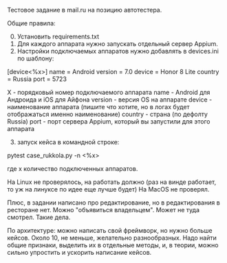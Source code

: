 Тестовое задание в mail.ru на позицию автотестера.

Общие правила:

0. Установить requirements.txt
1. Для каждого аппарата нужно запускать отдельный сервер Appium.
2. Настройки подключаемых аппаратов нужно добавлять в devices.ini по шаблону:

[device<%x>]
name = Android
version = 7.0
device = Honor 8 Lite
country = Russia
port = 5723

X - порядковый номер подключаемого аппарата
name - Android для Андроида и iOS для Айфона
version - версия OS на аппарате
device - наименование аппарата (пишите что хотите, но в логах будет отображаться именно наименование)
country - страна (по дефолту Russia)
port - порт сервера Appium, который вы запустили для этого аппарата

3. запуск кейса в командной строке:

pytest case_rukkola.py -n <%x>

где x количество подключенных аппаратов.

На Linux не проверялось, на работать должно (раз на винде работает, то уж на линуксе по идее еще лучше будет)
На MacOS не проверял.

Плюс, в задании написано про редактирование, но в редактирования в ресторане нет. Можно "объявиться владельцем".
Может не туда смотрел. Такие дела.

По архитектуре: можно написать свой фреймворк, но нужно больше кейсов. Около 10, не меньше, желательно разнообразных.
Надо найти общие признаки, выделить их в отдельные методы, и, в теории, можно сильно упростить и ускорить написание
кейсов.
